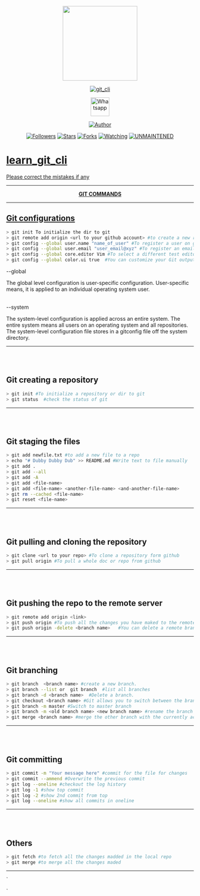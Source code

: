 <p align="center">
  <img src="https://raw.githubusercontent.com/hakxcore/learn_git_cli/main/media/github.png" width="200" height="200"/>
</p>
<p align="center">
<a href="#"><img title="git_cli" src="https://img.shields.io/badge/-%20LEARN GIT CLI-green%3FcolorA%3D%2523ff0000%26colorB%3D%2523017e40"></a>
</p>
<p align="center">
  <a href="https://wa.me/+916006511429"><img title="Whatsapp" src="https://simpleicons.org/icons/whatsapp.svg" width="50" height="50"></a>
</p>
<p align="center">
<a href="https://github.com/hakxcore"><img title="Author" src="https://img.shields.io/badge/Author-mukesh%20kumar-red.svg?style=for-the-badge&logo=github"></a>
</p>
<p align="center">
<a href="https://github.com/hakxcore/followers"><img title="Followers" src="https://img.shields.io/github/followers/hakxcore?color=blue&style=flat-square"></a>
<a href="https://github.com/hakxcore/learn_git_cli/stargazers/"><img title="Stars" src="https://img.shields.io/github/stars/hakxcore/Anonymous?color=red&style=flat-square"></a>
<a href="https://github.com/hakxcore/learn_git_cli/network/members"><img title="Forks" src="https://img.shields.io/github/forks/hakxcore/Anonymous?color=red&style=flat-square"></a>
<a href="https://github.com/hakxcore/learn_git_cli/watchers"><img title="Watching" src="https://img.shields.io/github/watchers/hakxcore/Anonymous?label=Watchers&color=blue&style=flat-square"></a>
<a href="#"><img title="UNMAINTENED" src="https://img.shields.io/badge/UNMAINTENED-YES-blue.svg"</a>
</p>
         
# learn_git_cli

Please correct the mistakes if any 
<hr/>
<p align="center"><strong>GIT COMMANDS</strong></p>
<hr/>

## Git configurations

```bash
> git init To initialize the dir to git
> git remote add origin <url to your github account> #to create a new repo
> git config --global user.name "name_of_user" #To register a user on github
> git config --global user.email "user_email@xyz" #To register an email address of the user
> git config --global core.editor Vim #To select a different test editor
> git config --global color.ui true  #You can customize your Git output to view a personalized color theme
``` 

 <p>--global</p>
The global level configuration is user-specific configuration. User-specific means, it is applied to an individual operating system user. 
<br>
<br>
<p>--system</p>
The system-level configuration is applied across an entire system. The entire system means all users on an operating system and all repositories. The system-level configuration file stores in a gitconfig file off the system directory.
<hr/>

<br>
<br>

## Git creating a repository

```bash
> git init #To initialize a repository or dir to git
> git status  #check the status of git
```
<hr/>
<br>
<br>

## Git staging the files

```bash
> git add newfile.txt #to add a new file to a repo
> echo "# Dubby Dubby Dub" >> README.md #Write text to file manually
> git add .
> git add --all
> git add -A
> git add <file-name>
> git add <file-name> <another-file-name> <and-another-file-name>
> git rm --cached <file-name>
> git reset <file-name>
```
<hr/>
<br>
<br>

## Git pulling and cloning the repository

```bash
> git clone <url to your repo> #To clone a repository form github
> git pull origin #To pull a whole doc or repo from github
```

<hr/>
<br>
<br>

## Git pushing the repo to the remote server

```bash
> git remote add origin <link>
> git push origin #To push all the changes you have maked to the remote repo or to github
> git push origin -delete <branch name>   #You can delete a remote branch from Git desktop application.
``` 
<hr/>
<br>
<br>

## Git branching

```bash
> git branch  <branch name> #create a new branch.
> git branch --list or  git branch  #list all branches
> git branch -d <branch name>  #Delete a branch.
> git checkout <branch name> #Git allows you to switch between the branches without making a commit.
> git branch -m master #Switch to master branch
> git branch -m <old branch name> <new branch name> #rename the branch with the help of the git branch command.
> git merge <branch name> #merge the other branch with the currently active branch.
```
<hr/>
<br>
<br>

## Git committing 

```bash
> git commit -m "Your message here" #commit for the file for changes
> git commit --ammend #Overwrite the previous commit
> git log --oneline #checkout the log history
> git log -1 #show top commit
> git log -2 #show 2nd commit from top
> git log --oneline #show all commits in oneline
```
<hr/>
<br>
<br>

## Others

```bash
> git fetch #to fetch all the changes madded in the local repo
> git merge #to merge all the changes maded
```

<hr/>

`

`
